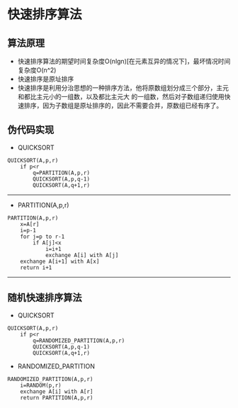 # 快速排序算法
## 算法原理
* 快速排序算法的期望时间复杂度O(nlgn)[在元素互异的情况下]，最坏情况时间复杂度O(n^2)
* 快速排序是原址排序
* 快速排序是利用分治思想的一种排序方法，他将原数组划分成三个部分，主元和都比主元小的一组数，以及都比主元大
的一组数，然后对子数组递归使用快速排序，因为子数组是原址排序的，因此不需要合并，原数组已经有序了。

## 伪代码实现
* QUICKSORT
```
QUICKSORT(A,p,r)
	if p<r
		q=PARTITION(A,p,r)
		QUICKSORT(A,p,q-1)
		QUICKSORT(A,q+1,r)
```
--------------
* PARTITION(A,p,r)
```
PARTITION(A,p,r)
	x=A[r]
	i=p-1
	for j=p to r-1
		if A[j]<x
			i=i+1
			exchange A[i] with A[j]
	exchange A[i+1] with A[x]
	return i+1
```
--------------
## 随机快速排序算法
* QUICKSORT
```
QUICKSORT(A,p,r)
	if p<r
		q=RANDOMIZED_PARTITION(A,p,r)
		QUICKSORT(A,p,q-1)
		QUICKSORT(A,q+1,r)
```
* RANDOMIZED_PARTITION
```
RANDOMIZED_PARTITION(A,p,r)
	i=RANDOM(p,r)
	exchange A[i] with A[r]
	return PARTITION(A,p,r)
```

